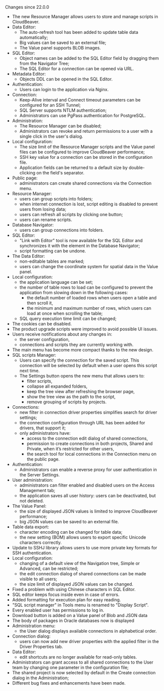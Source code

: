 Changes since 22.0.0

- The new Resource Manager allows users to store and manage scripts in CloudBeaver.
- Data Editor:
  - The auto-refresh tool has been added to update table data automatically;
  - Big values can be saved to an external file;
  - The Value panel supports BLOB images.
- SQL Editor:
  - Object names can be added to the SQL Editor field by dragging them from the Navigator Tree;
  - The SQL Editor for a connection can be opened via URL.
- Metadata Editor:
  - Objects DDL can be opened in the SQL Editor.
- Authentication:
  - Users can login to the application via Nginx.
- Connection:
  - Keep-Alive interval and Connect timeout parameters can be configured for an SSH Tunnel;
  - SQL Server supports NTLM authentication;
  - Administrators can use PgPass authentication for PostgreSQL.
- Administration:
  - The Resource Manager can be disabled;
  - Administrators can revoke and return permissions to a user with a single click in the user's dialog.
- Local configuration:
  - The size limit of the Resource Manager scripts and the Value panel files can be configured to improve CloudBeaver performance;
  - SSH key value for a connection can be stored in the configuration file.
  - Application fields can be returned to a default size by double-clicking on the field's separator.
- Public page:
  - administrators can create shared connections via the Connection menu.
- Resource Manager:
  - users can group scripts into folders; 
  - when internet connection is lost, script editing is disabled to prevent users from losing data;
  - users can refresh all scripts by clicking one button; 
  - users can rename scripts. 
- Database Navigator:
  - users can group connections into folders. 
- SQL Editor:
  - "Link with Editor" tool is now available for the SQL Editor and synchronizes it with the element in the Database Navigator; 
  - script formatting can be undone.
- The Data Editor:
  - non-editable tables are marked;
  - users can change the coordinate system for spatial data in the Value panel. 
- Local configuration:
  - the application language can be set;
  - the number of table rows to load can be configured to prevent the application from slowing down in the following cases:
    - the default number of loaded rows when users open a table and then scroll it,
    - the minimum and maximum number of rows, which users can load at once when scrolling the table;
  - SQL query execution time limit can be changed;
- The cookies can be disabled.
- The product upgrade scripts were improved to avoid possible UI issues.
- Users receive notifications about any changes in:
  - the server configuration,
  - connections and scripts they are currently working with.
- The main menu has become more compact thanks to the new design.
- SQL scripts Manager:
  - Users can specify the connection for the saved script. This connection will be selected by default when a user opens this script next time.
  - The Settings button opens the new menu that allows users to:
    - filter scripts,
    - collapse all expanded folders,
    - keep the tree view after refreshing the browser page,
    - show the tree view as the path to the script,
    - remove grouping of scripts by projects.
- Connections:
  - new filter in connection driver properties simplifies search for driver settings;
  - the connection configuration through URL has been added for drivers, that support it;
  - only administrators have:
    - access to the connection edit dialog of shared connections,
    - permission to create connections in both projects, Shared and Private, when it’s restricted for other users,
    - the search tool for local connections in the Connection menu on the public page.
- Authentication:
  - Administrators can enable a reverse proxy for user authentication in the Server Settings.
- User administration:
  - administrators can filter enabled and disabled users on the Access Management tab;
  - the application saves all user history: users can be deactivated, but not deleted.
- The Value Panel:
  - the size of displayed JSON values is limited to improve CloudBeaver performance;
  - big JSON values can be saved to an external file.
- Table data export:
  - character encoding can be changed for table data;
  - the new setting (BOM) allows users to export specific Unicode characters correctly.
- Update to SSHJ library allows users to use more private key formats for SSH authentication.
- Local configuration:
  - changing of a default view of the Navigation tree, Simple or Advanced, can be restricted;
  - the edit connection dialog of shared connections can be made visible to all users;
  - the size limit of displayed JSON values can be changed.
- Fixed a problem with using Chinese characters in SQL Editor.
- SQL editor keeps focus inside even in case of errors.
- Added formatting for execution plan for easy reading.
- "SQL script manager" in Tools menu is renamed to "Display Script".
- Every enabled user has permissions to log in.
- Download button is added on a Value panel of Blob and JSON data
- The body of packages in Oracle databases now is displayed
- Administration menu:
  - the User dialog displays available connections in alphabetical order.
- Connection dialog:
  - users can now add new driver properties with the applied filter in the Driver Properties tab.
- Data Editor:
  - edit shortcuts are no longer available for read-only tables.
- Administrators can grant access to all shared connections to the User team by changing one parameter in the configuration file;
- The shared project is now selected by default in the Create connection dialog in the Administration;
- Different bug fixes and enhancements have been made.
